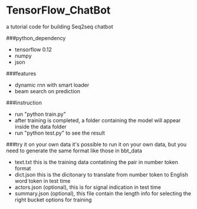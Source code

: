 # TensorFlow_ChatBot
a tutorial code for building Seq2seq chatbot

###python_dependency
* tensorflow 0.12
* numpy
* json

###features
* dynamic rnn with smart loader
* beam search on prediction

###instruction
* run "python train.py"
* after training is completed, a folder containing the model will appear inside the data folder
* run "python test.py" to see the result

###try it on your own data
it's possible to run it on your own data, but you need to generate the same format like those in bbt_data
* text.txt      this is the training data contatining the pair in number token format
* dict.json     this is the dicitonary to translate from number token to English word token in test time
* actors.json   (optional), this is for signal indication in test time
* summary.json  (optional), this file contain the length info for selecting the right bucket options for training
